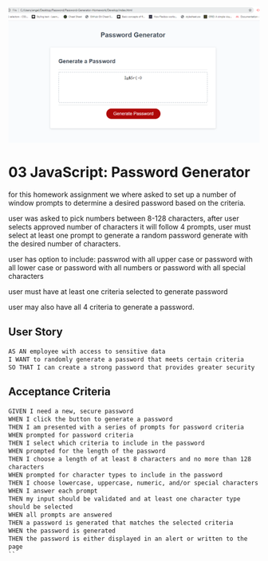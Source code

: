 
![](Assets\screenshot-password-gen.PNG)


# 03 JavaScript: Password Generator
for this homework assignment we where asked to set up a number of window prompts to determine a desired password based on the criteria.

user was asked to pick numbers between 8-128 characters, after user selects approved number of characters it will follow 4 prompts, user must select at least one prompt to
generate a random password generate with the desired number of characters.

user has option to include:
passwrod with all upper case
or
password with all lower case
or 
password with all numbers 
or
password with all special characters

user must have at least one criteria selected to generate password

user may also have all 4 criteria to generate a password.

## User Story

```
AS AN employee with access to sensitive data
I WANT to randomly generate a password that meets certain criteria
SO THAT I can create a strong password that provides greater security
```

## Acceptance Criteria

```
GIVEN I need a new, secure password
WHEN I click the button to generate a password
THEN I am presented with a series of prompts for password criteria
WHEN prompted for password criteria
THEN I select which criteria to include in the password
WHEN prompted for the length of the password
THEN I choose a length of at least 8 characters and no more than 128 characters
WHEN prompted for character types to include in the password
THEN I choose lowercase, uppercase, numeric, and/or special characters
WHEN I answer each prompt
THEN my input should be validated and at least one character type should be selected
WHEN all prompts are answered
THEN a password is generated that matches the selected criteria
WHEN the password is generated
THEN the password is either displayed in an alert or written to the page
``